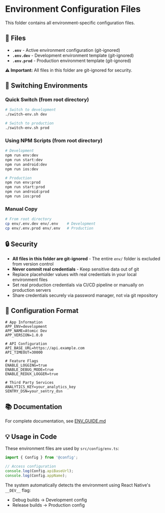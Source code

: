 # Environment Configuration Files

This folder contains all environment-specific configuration files.

## 📁 Files

- **`.env`** - Active environment configuration (git-ignored)
- **`.env.dev`** - Development environment template (git-ignored)
- **`.env.prod`** - Production environment template (git-ignored)

**⚠️ Important:** All files in this folder are git-ignored for security.

## 🔄 Switching Environments

### Quick Switch (from root directory)

```bash
# Switch to development
./switch-env.sh dev

# Switch to production
./switch-env.sh prod
```

### Using NPM Scripts (from root directory)

```bash
# Development
npm run env:dev
npm run start:dev
npm run android:dev
npm run ios:dev

# Production
npm run env:prod
npm run start:prod
npm run android:prod
npm run ios:prod
```

### Manual Copy

```bash
# From root directory
cp env/.env.dev env/.env    # Development
cp env/.env.prod env/.env   # Production
```

## 🔒 Security

- **All files in this folder are git-ignored** - The entire `env/` folder is excluded from version control
- **Never commit real credentials** - Keep sensitive data out of git
- Replace placeholder values with real credentials in your local environment files
- Set real production credentials via CI/CD pipeline or manually on production servers
- Share credentials securely via password manager, not via git repository

## 📝 Configuration Format

```env
# App Information
APP_ENV=development
APP_NAME=Atomic Dev
APP_VERSION=1.0.0

# API Configuration
API_BASE_URL=https://api.example.com
API_TIMEOUT=30000

# Feature Flags
ENABLE_LOGGING=true
ENABLE_DEBUG_MODE=true
ENABLE_REDUX_LOGGER=true

# Third Party Services
ANALYTICS_KEY=your_analytics_key
SENTRY_DSN=your_sentry_dsn
```

## 📚 Documentation

For complete documentation, see [ENV_GUIDE.md](../ENV_GUIDE.md)

## 💡 Usage in Code

These environment files are used by `src/config/env.ts`:

```typescript
import { Config } from '@config';

// Access configuration
console.log(Config.apiBaseUrl);
console.log(Config.appName);
```

The system automatically detects the environment using React Native's `__DEV__` flag:

- Debug builds → Development config
- Release builds → Production config
